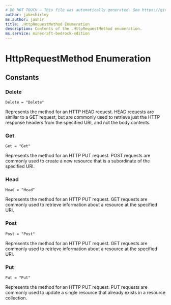 ```yaml
---
# DO NOT TOUCH — This file was automatically generated. See https://github.com/mojang/minecraftapidocsgenerator to modify descriptions, examples, etc.
author: jakeshirley
ms.author: jashir
title: .HttpRequestMethod Enumeration
description: Contents of the .HttpRequestMethod enumeration.
ms.service: minecraft-bedrock-edition
---
```

# HttpRequestMethod Enumeration

## Constants
### **Delete**
`Delete = "Delete"`

Represents the method for an HTTP HEAD request. HEAD requests are similar to a GET request, but are commonly used to retrieve just the HTTP response headers from the specified URI, and not the body contents.
### **Get**
`Get = "Get"`

Represents the method for an HTTP PUT request. POST requests are commonly used to create a new resource that is a subordinate of the specified URI.
### **Head**
`Head = "Head"`

Represents the method for an HTTP PUT request. GET requests are commonly used to retrieve information about a resource at the specified URI.
### **Post**
`Post = "Post"`

Represents the method for an HTTP PUT request. GET requests are commonly used to retrieve information about a resource at the specified URI.
### **Put**
`Put = "Put"`

Represents the method for an HTTP PUT request. PUT requests are commonly used to update a single resource that already exists in a resource collection.
